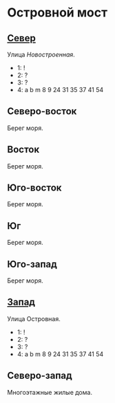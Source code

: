 # Островной мост

## [Север](./550160.md)

Улица *Новостроенная*.

* 1:    !
* 2:    ?
* 3:    ?
* 4:    a   b   m
        8   9   24  31  35  37  41  54

## Северо-восток

Берег моря.

## Восток

Берег моря.

## Юго-восток

Берег моря.

## Юг

Берег моря.

## Юго-запад

Берег моря.

## [Запад](./540160.md)

Улица Островная.

* 1:    !
* 2:    ?
* 3:    ?
* 4:    a   b   m
        8   9   24  31  35  37  41  54

## Северо-запад

Многоэтажные жилые дома.
